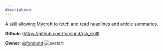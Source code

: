 ```yaml
---
description: 
---
```

A skill allowing Mycroft to fetch and read headlines and article summaries.

**Github:** (https://github.com/forslund/rss_skill)

**Owner:** [@forslund](https://github.com/forslund) ![avatart](https://avatars0.githubusercontent.com/u/804543?v=4)

